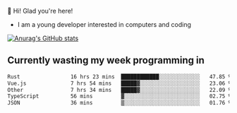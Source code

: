 👋 Hi! Glad you're here!
- I am a young developer interested in computers and coding

[![Anurag's GitHub stats](https://github-readme-stats.vercel.app/api?username=Eatham532&theme=dark)](https://github.com/anuraghazra/github-readme-stats)


## Currently wasting my week programming in
<!--START_SECTION:waka-->

```txt
Rust                16 hrs 23 mins  ████████████░░░░░░░░░░░░░   47.85 %
Vue.js              7 hrs 54 mins   █████▓░░░░░░░░░░░░░░░░░░░   23.06 %
Other               7 hrs 34 mins   █████▓░░░░░░░░░░░░░░░░░░░   22.09 %
TypeScript          56 mins         ▓░░░░░░░░░░░░░░░░░░░░░░░░   02.75 %
JSON                36 mins         ▒░░░░░░░░░░░░░░░░░░░░░░░░   01.76 %
```

<!--END_SECTION:waka-->
